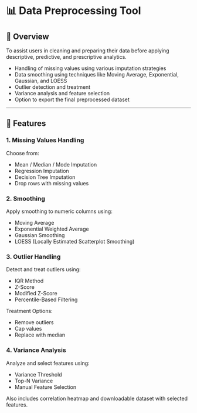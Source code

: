 # 📊 Data Preprocessing Tool

## 🚀 Overview
To assist users in cleaning and preparing their data before applying descriptive, predictive, and prescriptive analytics.

- Handling of missing values using various imputation strategies
- Data smoothing using techniques like Moving Average, Exponential, Gaussian, and LOESS
- Outlier detection and treatment
- Variance analysis and feature selection
- Option to export the final preprocessed dataset

---

## 🔧 Features

### 1. **Missing Values Handling**
Choose from:
- Mean / Median / Mode Imputation
- Regression Imputation
- Decision Tree Imputation
- Drop rows with missing values

### 2. **Smoothing**
Apply smoothing to numeric columns using:
- Moving Average
- Exponential Weighted Average
- Gaussian Smoothing
- LOESS (Locally Estimated Scatterplot Smoothing)

### 3. **Outlier Handling**
Detect and treat outliers using:
- IQR Method
- Z-Score
- Modified Z-Score
- Percentile-Based Filtering

Treatment Options:
- Remove outliers
- Cap values
- Replace with median

### 4. **Variance Analysis**
Analyze and select features using:
- Variance Threshold
- Top-N Variance
- Manual Feature Selection

Also includes correlation heatmap and downloadable dataset with selected features.
